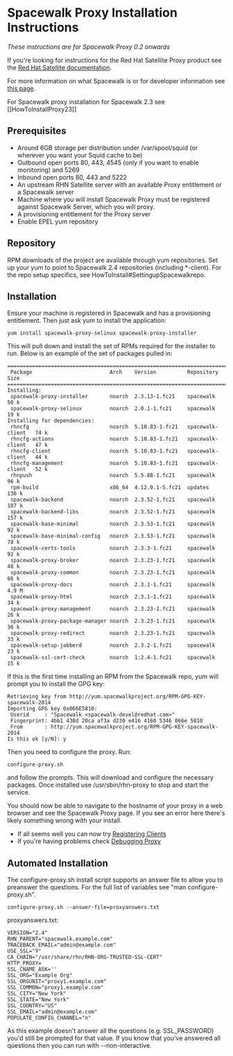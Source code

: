 # Spacewalk Proxy Installation Instructions



*These instructions are for Spacewalk Proxy 0.2 onwards*

If you're looking for instructions for the Red Hat Satellite Proxy product see the [Red Hat Satellite documentation](https://access.redhat.com/documentation/en-US/Red_Hat_Satellite/).

For more information on what Spacewalk is or for developer information see [this page](proxy).

For Spacewalk proxy installation for Spacewalk 2.3 see [[HowToInstallProxy23]]
## Prerequisites



  * Around 6GB storage per distribution under /var/spool/squid (or wherever you want your Squid cache to be)
  * Outbound open ports 80, 443, 4545 (only if you want to enable monitoring) and 5269
  * Inbound open ports 80, 443 and 5222
  * An upstream RHN Satellite server with an available Proxy entitlement or a Spacewalk server
  * Machine where you will install Spacewalk Proxy must be registered against Spacewalk Server, which you will proxy.
  * A provisioning entitlement for the Proxy server
  * Enable EPEL yum repository
## Repository



RPM downloads of the project are available through yum repositories. Set up your yum to point to Spacewalk 2.4 repositories (including *-client). For the repo setup specifics, see HowToInstall#SettingupSpacewalkrepo. 
## Installation



Ensure your machine is registered in Spacewalk and has a provisioning entitlement. Then just ask yum to install the application:


    yum install spacewalk-proxy-selinux spacewalk-proxy-installer

This will pull down and install the set of RPMs required for the installer to run. Below is an example of the set of packages pulled in:


    ===================================================================================
     Package                         Arch    Version          Repository         Size
    ===================================================================================
    Installing:
     spacewalk-proxy-installer       noarch  2.3.13-1.fc21    spacewalk          50 k
     spacewalk-proxy-selinux         noarch  2.0.1-1.fc21     spacewalk          19 k
    Installing for dependencies:
     rhncfg                          noarch  5.10.83-1.fc21   spacewalk-client   74 k
     rhncfg-actions                  noarch  5.10.83-1.fc21   spacewalk-client   47 k
     rhncfg-client                   noarch  5.10.83-1.fc21   spacewalk-client   44 k
     rhncfg-management               noarch  5.10.83-1.fc21   spacewalk-client   52 k
     rhnpush                         noarch  5.5.88-1.fc21    spacewalk          96 k
     rpm-build                       x86_64  4.12.0.1-5.fc21  updates           136 k
     spacewalk-backend               noarch  2.3.52-1.fc21    spacewalk         187 k
     spacewalk-backend-libs          noarch  2.3.52-1.fc21    spacewalk         157 k
     spacewalk-base-minimal          noarch  2.3.53-1.fc21    spacewalk          92 k
     spacewalk-base-minimal-config   noarch  2.3.53-1.fc21    spacewalk          78 k
     spacewalk-certs-tools           noarch  2.3.3-1.fc21     spacewalk          92 k
     spacewalk-proxy-broker          noarch  2.3.23-1.fc21    spacewalk          48 k
     spacewalk-proxy-common          noarch  2.3.23-1.fc21    spacewalk          66 k
     spacewalk-proxy-docs            noarch  2.3.1-1.fc21     spacewalk         4.9 M
     spacewalk-proxy-html            noarch  2.3.1-1.fc21     spacewalk          34 k
     spacewalk-proxy-management      noarch  2.3.23-1.fc21    spacewalk          26 k
     spacewalk-proxy-package-manager noarch  2.3.23-1.fc21    spacewalk          36 k
     spacewalk-proxy-redirect        noarch  2.3.23-1.fc21    spacewalk          33 k
     spacewalk-setup-jabberd         noarch  2.3.2-1.fc21     spacewalk          23 k
     spacewalk-ssl-cert-check        noarch  1:2.4-1.fc21     spacewalk          15 k


If this is the first time installing an RPM from the Spacewalk repo, yum will prompt you to install the GPG key:


    Retrieving key from http://yum.spacewalkproject.org/RPM-GPG-KEY-spacewalk-2014
    Importing GPG key 0x066E5810:
     Userid     : "Spacewalk <spacewalk-devel@redhat.com>"
     Fingerprint: 4bb1 438d 20ca af3a d230 e416 4160 5346 066e 5810
     From       : http://yum.spacewalkproject.org/RPM-GPG-KEY-spacewalk-2014
    Is this ok [y/N]: y

Then you need to configure the proxy. Run:


    configure-proxy.sh

and follow the prompts. This will download and configure the necessary packages. Once installed use /usr/sbin/rhn-proxy to stop and start the service.

You should now be able to navigate to the hostname of your proxy in a web browser and see the Spacewalk Proxy page. If you see an error here there's likely something wrong with your install.

  * If all seems well you can now try [Registering Clients](RegisteringClients)
  * If you're having problems check [Debugging Proxy](DebuggingProxy)
## Automated Installation



The configure-proxy.sh install script supports an answer file to allow you to preanswer the questions. For the full list of variables see "man configure-proxy.sh".


    configure-proxy.sh --answer-file=proxyanswers.txt

proxyanswers.txt:


    VERSION="2.4"
    RHN_PARENT="spacewalk.example.com"
    TRACEBACK_EMAIL="admin@example.com"
    USE_SSL="Y"
    CA_CHAIN="/usr/share/rhn/RHN-ORG-TRUSTED-SSL-CERT"
    HTTP_PROXY=
    SSL_CNAME_ASK=''
    SSL_ORG="Example Org"
    SSL_ORGUNIT="proxy1.example.com"
    SSL_COMMON="proxy1.example.com"
    SSL_CITY="New York"
    SSL_STATE="New York"
    SSL_COUNTRY="US"
    SSL_EMAIL="admin@example.com"
    POPULATE_CONFIG_CHANNEL="n"

As this example doesn't answer all the questions (e.g. SSL_PASSWORD) you'd still be prompted for that value. If you know that you've answered all questions then you can run with --non-interactive.